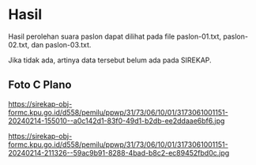 # Hasil

Hasil perolehan suara paslon dapat dilihat pada file paslon-01.txt, paslon-02.txt, dan paslon-03.txt.

Jika tidak ada, artinya data tersebut belum ada pada SIREKAP.

## Foto C Plano

https://sirekap-obj-formc.kpu.go.id/d558/pemilu/ppwp/31/73/06/10/01/3173061001151-20240214-155010--a0c142d1-83f0-49d1-b2db-ee2ddaae6bf6.jpg

https://sirekap-obj-formc.kpu.go.id/d558/pemilu/ppwp/31/73/06/10/01/3173061001151-20240214-211326--59ac9b91-8288-4bad-b8c2-ec89452fbd0c.jpg
